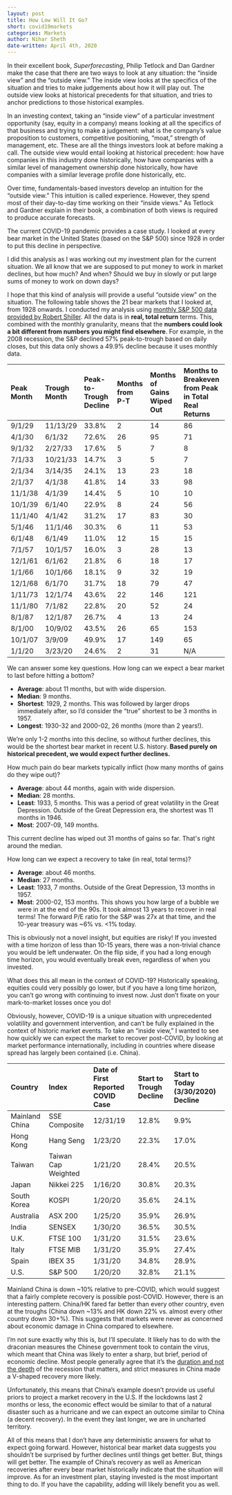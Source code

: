 ```yaml
---
layout: post
title: How Low Will It Go?
short: covid19markets
categories: Markets
author: Nihar Sheth
date-written: April 4th, 2020
---
```


In their excellent book, <i>Superforecasting</i>, Philip Tetlock and Dan Gardner make the case that there are two ways to look at any situation: the “inside view” and the “outside view.” The inside view looks at the specifics of the situation and tries to make judgements about how it will play out. The outside view looks at historical precedents for that situation, and tries to anchor predictions to those historical examples. <!--more-->

In an investing context, taking an “inside view” of a particular investment opportunity (say, equity in a company) means looking at all the specifics of that business and trying to make a judgement: what is the company’s value proposition to customers, competitive positioning, “moat,” strength of management, etc. These are all the things investors look at before making a call. The outside view would entail looking at historical precedent: how have companies in this industry done historically, how have companies with a similar level of management ownership done historically, how have companies with a similar leverage profile done historically, etc.

Over time, fundamentals-based investors develop an intuition for the “outside view.” This intuition is called experience. However, they spend most of their day-to-day time working on their “inside views.” As Tetlock and Gardner explain in their book, a combination of both views is required to produce accurate forecasts.

The current COVID-19 pandemic provides a case study. I looked at every bear market in the United States (based on the S&P 500) since 1928 in order to put this decline in perspective.

I did this analysis as I was working out my investment plan for the current situation. We all know that we are supposed to put money to work in market declines, but how much? And when? Should we buy in slowly or put large sums of money to work on down days?

I hope that this kind of analysis will provide a useful “outside view” on the situation. The following table shows the 21 bear markets that I looked at, from 1928 onwards. I conducted my analysis using [monthly S&P 500 data provided by Robert Shiller](http://www.econ.yale.edu/~shiller/data.htm). All the data is in <b>real, total return</b> terms. This, combined with the monthly granularity, means that the <b>numbers could look a bit different from numbers you might find elsewhere</b>. For example, in the 2008 recession, the S&P declined 57% peak-to-trough based on daily closes, but this data only shows a 49.9% decline because it uses monthly data.

| Peak Month | Trough Month | Peak-to-Trough Decline | Months from P-T | Months of Gains Wiped Out | Months to Breakeven from Peak in Total Real Returns |
| :--------- | :----------- | :--------------------- | :-------------- | :------------------------ | :-------------------------------------------------- |
| 9/1/29     | 11/13/29     | 33.8%                  | 2               | 14                        | 86                                                  |
| 4/1/30     | 6/1/32       | 72.6%                  | 26              | 95                        | 71                                                  |
| 9/1/32     | 2/27/33      | 17.6%                  | 5               | 7                         | 8                                                   |
| 7/1/33     | 10/21/33     | 14.7%                  | 3               | 5                         | 7                                                   |
| 2/1/34     | 3/14/35      | 24.1%                  | 13              | 23                        | 18                                                  |
| 2/1/37     | 4/1/38       | 41.8%                  | 14              | 33                        | 98                                                  |
| 11/1/38    | 4/1/39       | 14.4%                  | 5               | 10                        | 10                                                  |
| 10/1/39    | 6/1/40       | 22.9%                  | 8               | 24                        | 56                                                  |
| 11/1/40    | 4/1/42       | 31.2%                  | 17              | 83                        | 30                                                  |
| 5/1/46     | 11/1/46      | 30.3%                  | 6               | 11                        | 53                                                  |
| 6/1/48     | 6/1/49       | 11.0%                  | 12              | 15                        | 15                                                  |
| 7/1/57     | 10/1/57      | 16.0%                  | 3               | 28                        | 13                                                  |
| 12/1/61    | 6/1/62       | 21.8%                  | 6               | 18                        | 17                                                  |
| 1/1/66     | 10/1/66      | 18.1%                  | 9               | 32                        | 19                                                  |
| 12/1/68    | 6/1/70       | 31.7%                  | 18              | 79                        | 47                                                  |
| 1/11/73    | 12/1/74      | 43.6%                  | 22              | 146                       | 121                                                 |
| 11/1/80    | 7/1/82       | 22.8%                  | 20              | 52                        | 24                                                  |
| 8/1/87     | 12/1/87      | 26.7%                  | 4               | 13                        | 24                                                  |
| 8/1/00     | 10/9/02      | 43.5%                  | 26              | 65                        | 153                                                 |
| 10/1/07    | 3/9/09       | 49.9%                  | 17              | 149                       | 65                                                  |
| 1/1/20     | 3/23/20      | 24.6%                  | 2               | 31                        | N/A                                                 |

We can answer some key questions. How long can we expect a bear market to last before hitting a bottom?

- <b>Average</b>: about 11 months, but with wide dispersion.
- <b>Median</b>: 9 months.
- <b>Shortest</b>: 1929, 2 months. This was followed by larger drops immediately after, so I’d consider the “true” shortest to be 3 months in 1957.
- <b>Longest</b>: 1930-32 and 2000-02, 26 months (more than 2 years!).

We’re only 1-2 months into this decline, so without further declines, this would be the shortest bear market in recent U.S. history. <b>Based purely on historical precedent, we would expect further declines.</b>

How much pain do bear markets typically inflict (how many months of gains do they wipe out)?

- <b>Average</b>: about 44 months, again with wide dispersion.
- <b>Median</b>: 28 months.
- <b>Least</b>: 1933, 5 months. This was a period of great volatility in the Great Depression. Outside of the Great Depression era, the shortest was 11 months in 1946.
- <b>Most</b>: 2007-09, 149 months.

This current decline has wiped out 31 months of gains so far. That's right around the median.

How long can we expect a recovery to take (in real, total terms)?

- <b>Average</b>: about 46 months.
- <b>Median</b>: 27 months.
- <b>Least</b>: 1933, 7 months. Outside of the Great Depression, 13 months in 1957.
- <b>Most</b>: 2000-02, 153 months. This shows you how large of a bubble we were in at the end of the 90s. It took almost 13 years to recover in real terms! The forward P/E ratio for the S&P was 27x at that time, and the 10-year treasury was ~6% vs. <1% today.

This is obviously not a novel insight, but equities are risky! If you invested with a time horizon of less than 10-15 years, there was a non-trivial chance you would be left underwater. On the flip side, if you had a long enough time horizon, you would eventually break even, regardless of when you invested.

What does this all mean in the context of COVID-19? Historically speaking, equities could very possibly go lower, but if you have a long time horizon, you can’t go wrong with continuing to invest now. Just don’t fixate on your mark-to-market losses once you do!

Obviously, however, COVID-19 is a unique situation with unprecedented volatility and government intervention, and can’t be fully explained in the context of historic market events. To take an “inside view,” I wanted to see how quickly we can expect the market to recover post-COVID, by looking at market performance internationally, including in countries where disease spread has largely been contained (i.e. China).

| Country        | Index               | Date of First Reported COVID Case | Start to Trough Decline | Start to Today (3/30/2020) Decline |
| :------------- | :------------------ | :-------------------------------- | :---------------------- | :--------------------------------- |
| Mainland China | SSE Composite       | 12/31/19                          | 12.8%                   | 9.9%                               |
| Hong Kong      | Hang Seng           | 1/23/20                           | 22.3%                   | 17.0%                              |
| Taiwan         | Taiwan Cap Weighted | 1/21/20                           | 28.4%                   | 20.5%                              |
| Japan          | Nikkei 225          | 1/16/20                           | 30.8%                   | 20.3%                              |
| South Korea    | KOSPI               | 1/20/20                           | 35.6%                   | 24.1%                              |
| Australia      | ASX 200             | 1/25/20                           | 35.9%                   | 26.9%                              |
| India          | SENSEX              | 1/30/20                           | 36.5%                   | 30.5%                              |
| U.K.           | FTSE 100            | 1/31/20                           | 31.5%                   | 23.6%                              |
| Italy          | FTSE MIB            | 1/31/20                           | 35.9%                   | 27.4%                              |
| Spain          | IBEX 35             | 1/31/20                           | 34.8%                   | 28.9%                              |
| U.S.           | S&P 500             | 1/20/20                           | 32.8%                   | 21.1%                              |

Mainland China is down ~10% relative to pre-COVID, which would suggest that a fairly complete recovery is possible post-COVID. However, there is an interesting pattern. China/HK fared far better than every other country, even at the troughs (China down ~13% and HK down 22% vs. almost every other country down 30+%). This suggests that markets were never as concerned about economic damage in China compared to elsewhere.

I’m not sure exactly why this is, but I’ll speculate. It likely has to do with the draconian measures the Chinese government took to contain the virus, which meant that China was likely to enter a sharp, but brief, period of economic decline. Most people generally agree that it’s the [duration and not the depth](https://www.wsj.com/articles/how-to-avoid-another-great-recession-11585574692) of the recession that matters, and strict measures in China made a V-shaped recovery more likely.

Unfortunately, this means that China’s example doesn’t provide us useful priors to project a market recovery in the U.S. If the lockdowns last 2 months or less, the economic effect would be similar to that of a natural disaster such as a hurricane and we can expect an outcome similar to China (a decent recovery). In the event they last longer, we are in uncharted territory.

All of this means that I don’t have any deterministic answers for what to expect going forward. However, historical bear market data suggests you shouldn’t be surprised by further declines until things get better. But, things will get better. The example of China’s recovery as well as American recoveries after every bear market historically indicate that the situation will improve. As for an investment plan, staying invested is the most important thing to do. If you have the capability, adding will likely benefit you as well.
